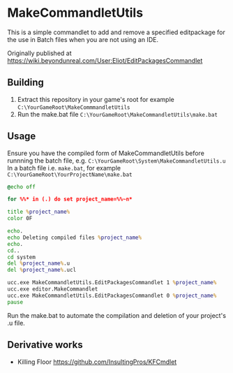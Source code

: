 # MakeCommandletUtils

This is a simple commandlet to add and remove a specified editpackage for the use in Batch files when you are not using an IDE.

Originally published at https://wiki.beyondunreal.com/User:Eliot/EditPackagesCommandlet

## Building

1. Extract this repository in your game's root for example `C:\YourGameRoot\MakeCommmandletUtils`
2. Run the make.bat file `C:\YourGameRoot\MakeCommandletUtils\make.bat`

## Usage

Ensure you have the compiled form of MakeCommandletUtils before runnning the batch file, e.g. `C:\YourGameRoot\System\MakeCommandletUtils.u`
In a batch file i.e. `make.bat`, for example `C:\YourGameRoot\YourProjectName\make.bat`

```bat
@echo off

for %%* in (.) do set project_name=%%~n*

title %project_name%
color 0F

echo.
echo Deleting compiled files %project_name%
echo.
cd..
cd system
del %project_name%.u
del %project_name%.ucl

ucc.exe MakeCommandletUtils.EditPackagesCommandlet 1 %project_name%
ucc.exe editor.MakeCommandlet
ucc.exe MakeCommandletUtils.EditPackagesCommandlet 0 %project_name%
pause
```

Run the make.bat to automate the compilation and deletion of your project's .u file.

## Derivative works

- Killing Floor https://github.com/InsultingPros/KFCmdlet
